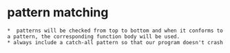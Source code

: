 # pattern matching
    *  patterns will be checked from top to bottom and when it conforms to a pattern, the corresponding function body will be used.
    * always include a catch-all pattern so that our program doesn't crash